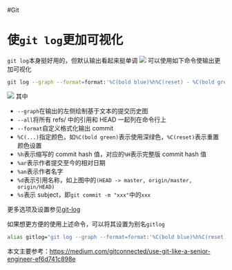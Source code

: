 #Git 
# 使`git log`更加可视化
`git log`本身挺好用的，但默认输出看起来挺单调
![](20230312114420.png)
可以使用如下命令使输出更加可视化
```bash
git log --graph --format=format:'%C(bold blue)%h%C(reset) - %C(bold green)(%ar)%C(reset) %C(white)%an%C(reset)%C(bold yellow)%d%C(reset) %C(dim white)- %s%C(reset)' --all
```
![](20230312114310.png)
其中
- `--graph`在输出的左侧绘制基于文本的提交历史图
- `--all`将所有 refs/ 中的引用和 HEAD 一起列在命令行上
- `--format`自定义格式化输出 commit 
- `%C(...)`指定颜色，如`%C(bold green)`表示使用深绿色，`%C(reset)`表示重置颜色设置
- `%h`表示缩写的 commit hash 值，对应的`%H`表示完整版 commit hash 值
- `%ar`表示作者提交至今的相对日期
- `%an`表示作者名字
- `%d`表示引用名称，如上图中的`(HEAD -> master, origin/master, origin/HEAD)`
- `%s`表示 subject，即`git commit -m "xxx"`中的`xxx`

更多选项及设置参见[git-log](https://git-scm.com/docs/git-log)

如果想更方便的使用上述命令，可以将其设置为别名`gitlog`

```bash
alias gitlog="git log --graph --format=format:'%C(bold blue)%h%C(reset) - %C(bold green)(%ar)%C(reset) %C(white)%an%C(reset)%C(bold yellow)%d%C(reset) %C(dim white)- %s%C(reset)' --all"
```
本文主要参考：https://medium.com/gitconnected/use-git-like-a-senior-engineer-ef6d741c898e